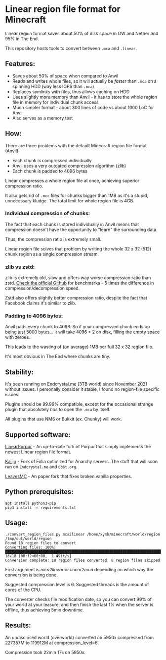 # Linear region file format for Minecraft

Linear region format saves about 50% of disk space in OW and Nether and 95% in The End.

This repository hosts tools to convert between `.mca` and `.linear`.

## Features:
- Saves about 50% of space when compared to Anvil
- Reads and writes whole files, so it will actually be _faster_ than `.mca` on a spinning HDD (way less IOPS than `.mca`)
- Replaces symlinks with files, thus allows caching on HDD
- Uses slightly more memory than Anvil - it has to store the whole region file in memory for individual chunk access
- Much simpler format - about 300 lines of code vs about 1000 LoC for Anvil
- Also serves as a memory test

## How:
There are three problems with the default Minecraft region file format (Anvil):
- Each chunk is compressed individually
- Anvil uses a very outdated compression algorithm (zlib)
- Each chunk is padded to 4096 bytes

Linear compresses a whole region file at once, achieving superior compression ratio.

It also gets rid of `.mcc` files for chunks bigger than 1MB as it's a stupid, unnecessary kludge. The total limit for whole region file is 4GB.

### Individual compression of chunks:
The fact that each chunk is stored individually in Anvil means that compression doesn't have the opportunity to "learn" the surrounding data.

Thus, the compression ratio is extremely small.

Linear region file solves that problem by writing the whole 32 x 32 (512) chunk region as a single compression stream.

### zlib vs zstd:

zlib is extremely old, slow and offers way worse compression ratio than zstd. [Check the official Github](https://github.com/facebook/zstd) for benchmarks - 5 times the difference in compression/decompression speed.

Zstd also offers slightly better compression ratio, despite the fact that Facebook claims it's similar to zlib.

### Padding to 4096 bytes:

Anvil pads every chunk to 4096. So if your compressed chunk ends up being just 5000 bytes... It will take 4096 * 2 on disk, filling the empty space with zeroes.

This leads to the wasting of (on average) 1MB per full 32 x 32 region file.

It's most obvious in The End where chunks are tiny.

## Stability:

It's been running on Endcrystal.me (3TB world) since November 2021 without issues. I personally consider it stable, I found no region-file specific issues.

Plugins should be 99.99% compatible, except for the occasional strange plugin that absolutely _has to_ open the `.mca` by itself.

All plugins that use NMS or Bukkit (ex. Chunky) will work.

## Supported software:

[LinearPurpur](https://github.com/StupidCraft/LinearPurpur) - An up-to-date fork of Purpur that simply implements the newest Linear region file format.

[Kaiiju](https://github.com/KaiijuMC/Kaiiju) - Fork of Folia optimized for Anarchy servers. The stuff that will soon run on `Endcrystal.me` and `6b6t.org`.

[LeavesMC](https://github.com/LeavesMC/Leaves) - An paper fork that fixes broken vanilla properties.

## Python prerequisites:

```
apt install python3-pip
pip3 install -r requirements.txt
```

## Usage:

```
./convert_region_files.py mca2linear /home/xymb/minecraft/world/region /tmp/out/world/region
Found 18 region files to convert
Converting files: 100%|█████████████████████████████████████████████████████████████████████████████████| 18/18 [00:12<00:00,  1.49it/s]
Conversion complete: 18 region files converted, 0 region files skipped
```

First argument is *mca2linear* or *linear2mca* depending on which way the conversion is being done.

Suggested compression level is 6. Suggested threads is the amount of cores of the CPU.

The converter checks file modification date, so you can convert 99% of your world at your leasure, and then finish the last 1% when the server is offline, thus achieving 5min downtime.

## Results:

An undisclosed world (overworld) converted on 5950x compressed from 227357M to 119912M at compression_level=6.

Compression took 22min 17s on 5950x.
